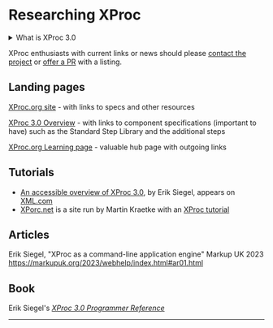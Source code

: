 # Researching XProc

<details><summary>What is XProc 3.0</summary>

[XProc 3.0][xproc] is an information processing and pipelining stack based on (W3C Recommendation) XDM [XQuery and XPath Data Model 3.1][xdm3], a technology published and supported by its developer, customer and user community. The problems addressed by XProc  &mdash; the configuration, management and execution of complex, composable information processing subsystems (*pipelines* in XProc)  &mdash; are at the center of any XML system, yet they are commonly dealt with &mdash; or worked around &mdash; by painful means and methods including carefully engineered and customized build utilities (Apache Ant or GNU `make`), scripts (`bash` and other), execution environments (web processing stacks), IDE workflows and proprietary solutions &mdash; almost inevitably platform-dependent, if only because a single link with a dependency brings that dependency to every chain that includes it.

This has hindered the propagation of XML-based technology despite its demonstrated generality, usefuless and power, because wherever it is painful and awkward to integrate, its strengths and virtues are obscured or (worse) obstructed and left unexplored.

As a standard supporting a common semantics across implementations &mdash; itself proof-tested by a history of earlier work &mdash; [XProc 3.0][xproc] promises greater adaptability, accessibility, and scalability than prior solutions to the problem of pipeline orchestration.

[XProc 1.0][xproc1] was published as a [W3C Recommendation](http://www.w3.org/2005/10/Process-20051014/tr.html#rec-publication) in 2010. In addition to integrating the latest XSLT and XQuery technologies such as [XSLT 3.0][xslt3], [XProc 3.0][xproc-specs] (finalized 2022) represents a significant advance over XProc 1.0, being

- More streamlined and easier to learn and use
- Open to any format or data notation, including JSON and plain-text-based formats (e.g. CSV, TSV etc.), in addition to XML\*

Both of these are important for OSCAL, which comes in both XML and JSON and whose users vary from the highly technical, to the bare beginner (in data formats, in OSCAL or both).

\* Especially when combined with [Invisible XML](https://invisiblexml.org).

</details>

XProc enthusiasts with current links or news should please [contact the project][repo-issues] or [offer a PR](/edit/main/researching-xproc.md) with a listing.

## Landing pages

[XProc.org site](https://xproc.org/) - with links to specs and other resources

[XProc 3.0 Overview](https://spec.xproc.org/master/head/) - with links to component specifications (important to have) such as the Standard Step Library and the additional steps

[XProc.org Learning page](https://xproc.org/learning.html) - valuable hub page with outgoing links

## Tutorials

- [An accessible overview of XProc 3.0](https://www.xml.com/articles/2019/11/05/introduction-xproc-30/), by Erik Siegel, appears on [XML.com](https://www.xml.com/)
- [XPorc.net](xporc.net) is a site run by Martin Kraetke with an [XProc tutorial](https://xporc.net/xproc-tutorial)

## Articles

Erik Siegel, "XProc as a command-line application engine" Markup UK 2023 https://markupuk.org/2023/webhelp/index.html#ar01.html

## Book

Erik Siegel's [*XProc 3.0 Programmer Reference*](https://xmlpress.net/publications/xproc-3-0/)

---

<!-- links -->

[repo-issues]: https://github.com/usnistgov/oscal-xproc3/issues

[xdm3]: https://www.w3.org/TR/xpath-datamodel/
[xslt3]: https://www.w3.org/TR/xslt-30/
[xproc]: https://xproc.org/
[xproc-specs]: https://xproc.org/specifications.html
[xproc1]: https://xproc.org/
[xproc1-site]: https://archive.xproc.org/
[ixml]: https://invisiblexml.org

